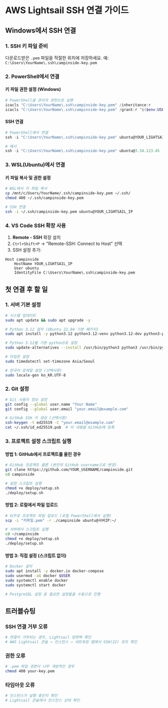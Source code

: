 # AWS Lightsail SSH 연결 가이드

## Windows에서 SSH 연결

### 1. SSH 키 파일 준비
다운로드받은 `.pem` 파일을 적절한 위치에 저장하세요.
예: `C:\Users\YourName\.ssh\campinside-key.pem`

### 2. PowerShell에서 연결

#### 키 파일 권한 설정 (Windows)
```powershell
# PowerShell을 관리자 권한으로 실행
icacls "C:\Users\YourName\.ssh\campinside-key.pem" /inheritance:r
icacls "C:\Users\YourName\.ssh\campinside-key.pem" /grant:r "$($env:USERNAME):R"
```

#### SSH 연결
```powershell
# PowerShell에서 연결
ssh -i "C:\Users\YourName\.ssh\campinside-key.pem" ubuntu@YOUR_LIGHTSAIL_IP

# 예시
ssh -i "C:\Users\YourName\.ssh\campinside-key.pem" ubuntu@3.34.123.45
```

### 3. WSL(Ubuntu)에서 연결

#### 키 파일 복사 및 권한 설정
```bash
# WSL에서 키 파일 복사
cp /mnt/c/Users/YourName/.ssh/campinside-key.pem ~/.ssh/
chmod 400 ~/.ssh/campinside-key.pem

# SSH 연결
ssh -i ~/.ssh/campinside-key.pem ubuntu@YOUR_LIGHTSAIL_IP
```

### 4. VS Code SSH 확장 사용

1. **Remote - SSH** 확장 설치
2. `Ctrl+Shift+P` → "Remote-SSH: Connect to Host" 선택
3. SSH 설정 추가:
```
Host campinside
    HostName YOUR_LIGHTSAIL_IP
    User ubuntu
    IdentityFile C:\Users\YourName\.ssh\campinside-key.pem
```

## 첫 연결 후 할 일

### 1. 서버 기본 설정
```bash
# 시스템 업데이트
sudo apt update && sudo apt upgrade -y

# Python 3.12 설치 (Ubuntu 22.04 기본 패키지)
sudo apt install -y python3.12 python3.12-venv python3.12-dev python3-pip

# Python 3.12를 기본 python3로 설정
sudo update-alternatives --install /usr/bin/python3 python3 /usr/bin/python3.12 1

# 타임존 설정
sudo timedatectl set-timezone Asia/Seoul

# 한국어 로케일 설정 (선택사항)
sudo locale-gen ko_KR.UTF-8
```

### 2. Git 설정
```bash
# Git 사용자 정보 설정
git config --global user.name "Your Name"
git config --global user.email "your.email@example.com"

# GitHub SSH 키 생성 (선택사항)
ssh-keygen -t ed25519 -C "your.email@example.com"
cat ~/.ssh/id_ed25519.pub  # 이 내용을 GitHub에 등록
```

### 3. 프로젝트 설정 스크립트 실행

#### 방법 1: GitHub에서 프로젝트를 올린 경우
```bash
# GitHub 프로젝트 클론 (본인의 GitHub username으로 변경)
git clone https://github.com/YOUR_USERNAME/campinside.git
cd campinside

# 설정 스크립트 실행
chmod +x deploy/setup.sh
./deploy/setup.sh
```

#### 방법 2: 로컬에서 파일 업로드
```bash
# SCP로 프로젝트 파일 업로드 (로컬 PowerShell에서 실행)
scp -i "키파일.pem" -r ./campinside ubuntu@서버IP:~/

# 서버에서 스크립트 실행
cd ~/campinside
chmod +x deploy/setup.sh
./deploy/setup.sh
```

#### 방법 3: 직접 설정 (스크립트 없이)
```bash
# Docker 설치
sudo apt install -y docker.io docker-compose
sudo usermod -aG docker $USER
sudo systemctl enable docker
sudo systemctl start docker

# PostgreSQL 설정 등 필요한 설정들을 수동으로 진행
```

## 트러블슈팅

### SSH 연결 거부 오류
```bash
# 연결이 거부되는 경우, Lightsail 방화벽 확인
# AWS Lightsail 콘솔 → 인스턴스 → 네트워킹 탭에서 SSH(22) 포트 확인
```

### 권한 오류
```bash
# .pem 파일 권한이 너무 개방적인 경우
chmod 400 your-key.pem
```

### 타임아웃 오류
```bash
# 인스턴스가 실행 중인지 확인
# Lightsail 콘솔에서 인스턴스 상태 확인
```
